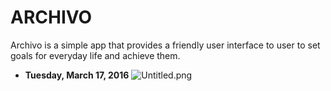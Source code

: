 #  ARCHIVO 

Archivo is a simple app that provides a friendly user interface to user to set goals for everyday life and achieve them.


* **Tuesday, March 17, 2016**
![Untitled.png](https://bitbucket.org/repo/ebKeoq/images/4025664090-Untitled.png)